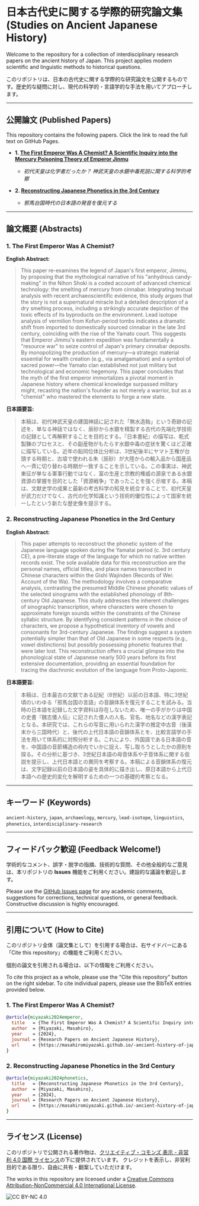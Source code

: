 # 日本古代史に関する学際的研究論文集 (Studies on Ancient Japanese History)

Welcome to the repository for a collection of interdisciplinary research papers on the ancient history of Japan. This project applies modern scientific and linguistic methods to historical questions.

このリポジトリは、日本の古代史に関する学際的な研究論文を公開するものです。歴史的な疑問に対し、現代の科学的・言語学的な手法を用いてアプローチします。

---

## 公開論文 (Published Papers)

This repository contains the following papers. Click the link to read the full text on GitHub Pages.

*   **1. [The First Emperor Was A Chemist? A Scientific Inquiry into the Mercury Poisoning Theory of Emperor Jinmu](https://masahiromiyazaki.github.io/-ancient-history-of-japan/first-emperor-was-a-chemist.html)**
    *   *初代天皇は化学者だったか？ 神武天皇の水銀中毒死説に関する科学的考察*

*   **2. [Reconstructing Japanese Phonetics in the 3rd Century](https://masahiromiyazaki.github.io/-ancient-history-of-japan/japanese-phonetics-3rd-century.html)**
    *   *邪馬台国時代の日本語の発音を復元する*

---

## 論文概要 (Abstracts)

### 1. The First Emperor Was A Chemist?

**English Abstract:**
> This paper re-examines the legend of Japan's first emperor, Jimmu, by proposing that the mythological narrative of his "anhydrous candy-making" in the Nihon Shoki is a coded account of advanced chemical technology: the smelting of mercury from cinnabar. Integrating textual analysis with recent archaeoscientific evidence, this study argues that the story is not a supernatural miracle but a detailed description of a dry smelting process, including a strikingly accurate depiction of the toxic effects of its byproducts on the environment. Lead isotope analysis of vermilion from Kofun-period tombs indicates a dramatic shift from imported to domestically sourced cinnabar in the late 3rd century, coinciding with the rise of the Yamato court. This suggests that Emperor Jimmu's eastern expedition was fundamentally a "resource war" to seize control of Japan's primary cinnabar deposits. By monopolizing the production of mercury—a strategic material essential for wealth creation (e.g., via amalgamation) and a symbol of sacred power—the Yamato clan established not just military but technological and economic hegemony. This paper concludes that the myth of the first emperor immortalizes a pivotal moment in Japanese history where chemical knowledge surpassed military might, recasting the nation's founder as not merely a warrior, but as a "chemist" who mastered the elements to forge a new state.

**日本語要旨:**
> 本稿は、初代神武天皇の建国神話に記された「無水造飴」という奇跡の記述を、単なる神話ではなく、辰砂から水銀を精製する古代の先端化学技術の記録として再解釈することを目的とする。『日本書紀』の描写は、乾式製錬のプロセスと、その副産物がもたらす水銀中毒の症状を驚くほど正確に描写している。近年の鉛同位体比分析は、3世紀後半にヤマト王権が台頭する時期と、古墳で使われる朱（辰砂）が大陸からの輸入品から国産品へ一斉に切り替わる時期が一致することを示している。この事実は、神武東征が単なる軍事行動ではなく、富の生産と宗教的権威の源泉である水銀資源の掌握を目的とした「資源戦争」であったことを強く示唆する。本稿は、文献史学の成果と最新の考古科学の知見を統合することで、初代天皇が武力だけでなく、古代の化学知識という技術的優位性によって国家を統一したという新たな歴史像を提示する。

### 2. Reconstructing Japanese Phonetics in the 3rd Century

**English Abstract:**
> This paper attempts to reconstruct the phonetic system of the Japanese language spoken during the Yamatai period (c. 3rd century CE), a pre-literate stage of the language for which no native written records exist. The sole available data for this reconstruction are the personal names, official titles, and place names transcribed in Chinese characters within the Gishi Wajinden (Records of Wei: Account of the Wa). The methodology involves a comparative analysis, contrasting the presumed Middle Chinese phonetic values of the selected sinograms with the established phonology of 8th-century Old Japanese. This study addresses the inherent challenges of sinographic transcription, where characters were chosen to approximate foreign sounds within the constraints of the Chinese syllabic structure. By identifying consistent patterns in the choice of characters, we propose a hypothetical inventory of vowels and consonants for 3rd-century Japanese. The findings suggest a system potentially simpler than that of Old Japanese in some respects (e.g., vowel distinctions) but possibly possessing phonetic features that were later lost. This reconstruction offers a crucial glimpse into the phonological state of Japanese nearly 500 years before its first extensive documentation, providing an essential foundation for tracing the diachronic evolution of the language from Proto-Japonic.

**日本語要旨:**
> 本稿は、日本最古の文献である記紀（8世紀）以前の日本語、特に3世紀頃のいわゆる「邪馬台国の言語」の音韻体系を復元することを試みる。当時の日本語を記録した文字資料は存在しないため、唯一の手がかりは中国の史書『魏志倭人伝』に記された倭人の人名、官名、地名などの漢字表記となる。本研究では、これらの写音に用いられた漢字の推定中古音（後漢末から三国時代）と、後代の上代日本語の音韻体系とを、比較言語学の手法を用いて体系的に対照分析する。これにより、外国語である日本語の音を、中国語の音節構造の枠内でいかに捉え、写し取ろうとしたかの原則を探る。その分析に基づき、3世紀日本語の母音体系や子音体系に関する仮説を提示し、上代日本語との異同を考察する。本稿による音韻体系の復元は、文字記録以前の日本語の姿を具体的に描き出し、原日本語から上代日本語への歴史的変化を解明するための一つの基礎的考察となる。

---

## キーワード (Keywords)

`ancient-history`, `japan`, `archaeology`, `mercury`, `lead-isotope`, `linguistics`, `phonetics`, `interdisciplinary-research`

---

## フィードバック歓迎 (Feedback Welcome!)

学術的なコメント、誤字・脱字の指摘、技術的な質問、その他全般的なご意見は、本リポジトリの **Issues** 機能をご利用ください。建設的な議論を歓迎します。

Please use the [GitHub Issues page](https://github.com/masahiromiyazaki/-ancient-history-of-japan/issues) for any academic comments, suggestions for corrections, technical questions, or general feedback. Constructive discussion is highly encouraged.

---

## 引用について (How to Cite)

このリポジトリ全体（論文集として）を引用する場合は、右サイドバーにある「Cite this repository」の機能をご利用ください。

個別の論文を引用される場合は、以下の情報をご利用ください。

To cite this project as a whole, please use the "Cite this repository" button on the right sidebar. To cite individual papers, please use the BibTeX entries provided below.

### 1. The First Emperor Was A Chemist?

```bibtex
@article{miyazaki2024emperor,
  title   = {The First Emperor Was A Chemist? A Scientific Inquiry into the Mercury Poisoning Theory of Emperor Jinmu},
  author  = {Miyazaki, Masahiro},
  year    = {2024},
  journal = {Research Papers on Ancient Japanese History},
  url     = {https://masahiromiyazaki.github.io/-ancient-history-of-japan/first-emperor-was-a-chemist.html}
}
```

### 2. Reconstructing Japanese Phonetics in the 3rd Century

```bibtex
@article{miyazaki2024phonetics,
  title   = {Reconstructing Japanese Phonetics in the 3rd Century},
  author  = {Miyazaki, Masahiro},
  year    = {2024},
  journal = {Research Papers on Ancient Japanese History},
  url     = {https://masahiromiyazaki.github.io/-ancient-history-of-japan/japanese-phonetics-3rd-century.html}
}
```

---

## ライセンス (License)

このリポジトリで公開される著作物は、[クリエイティブ・コモンズ 表示 - 非営利 4.0 国際 ライセンス](http://creativecommons.org/licenses/by-nc/4.0/)の下に提供されています。
クレジットを表示し、非営利目的である限り、自由に共有・翻案していただけます。

The works in this repository are licensed under a [Creative Commons Attribution-NonCommercial 4.0 International License](http://creativecommons.org/licenses/by-nc/4.0/).

![CC BY-NC 4.0](https://i.creativecommons.org/l/by-nc/4.0/88x31.png)
